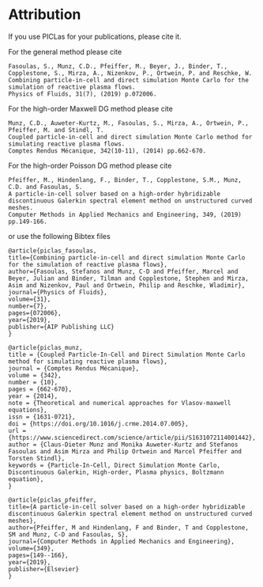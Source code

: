 # Attribution

If you use PICLas for your publications, please cite it.

For the general method please cite
```
Fasoulas, S., Munz, C.D., Pfeiffer, M., Beyer, J., Binder, T., Copplestone, S., Mirza, A., Nizenkov, P., Ortwein, P. and Reschke, W.
Combining particle-in-cell and direct simulation Monte Carlo for the simulation of reactive plasma flows.
Physics of Fluids, 31(7), (2019) p.072006.
```

For the high-order Maxwell DG method please cite
```
Munz, C.D., Auweter-Kurtz, M., Fasoulas, S., Mirza, A., Ortwein, P., Pfeiffer, M. and Stindl, T.
Coupled particle-in-cell and direct simulation Monte Carlo method for simulating reactive plasma flows.
Comptes Rendus Mécanique, 342(10-11), (2014) pp.662-670.
```

For the high-order Poisson DG method please cite
```
Pfeiffer, M., Hindenlang, F., Binder, T., Copplestone, S.M., Munz, C.D. and Fasoulas, S.
A particle-in-cell solver based on a high-order hybridizable discontinuous Galerkin spectral element method on unstructured curved meshes.
Computer Methods in Applied Mechanics and Engineering, 349, (2019) pp.149-166.
```

or use the following Bibtex files

    @article{piclas_fasoulas,
    title={Combining particle-in-cell and direct simulation Monte Carlo for the simulation of reactive plasma flows},
    author={Fasoulas, Stefanos and Munz, C-D and Pfeiffer, Marcel and Beyer, Julian and Binder, Tilman and Copplestone, Stephen and Mirza, Asim and Nizenkov, Paul and Ortwein, Philip and Reschke, Wladimir},
    journal={Physics of Fluids},
    volume={31},
    number={7},
    pages={072006},
    year={2019},
    publisher={AIP Publishing LLC}
    }

    @article{piclas_munz,
    title = {Coupled Particle-In-Cell and Direct Simulation Monte Carlo method for simulating reactive plasma flows},
    journal = {Comptes Rendus Mécanique},
    volume = {342},
    number = {10},
    pages = {662-670},
    year = {2014},
    note = {Theoretical and numerical approaches for Vlasov-maxwell equations},
    issn = {1631-0721},
    doi = {https://doi.org/10.1016/j.crme.2014.07.005},
    url = {https://www.sciencedirect.com/science/article/pii/S1631072114001442},
    author = {Claus-Dieter Munz and Monika Auweter-Kurtz and Stefanos Fasoulas and Asim Mirza and Philip Ortwein and Marcel Pfeiffer and Torsten Stindl},
    keywords = {Particle-In-Cell, Direct Simulation Monte Carlo, Discontinuous Galerkin, High-order, Plasma physics, Boltzmann equation},
    }

    @article{piclas_pfeiffer,
    title={A particle-in-cell solver based on a high-order hybridizable discontinuous Galerkin spectral element method on unstructured curved meshes},
    author={Pfeiffer, M and Hindenlang, F and Binder, T and Copplestone, SM and Munz, C-D and Fasoulas, S},
    journal={Computer Methods in Applied Mechanics and Engineering},
    volume={349},
    pages={149--166},
    year={2019},
    publisher={Elsevier}
    }

